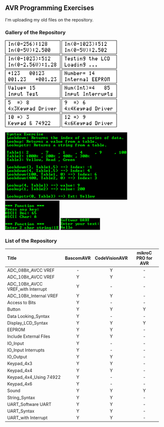 ## AVR Programming Exercises

I'm uploading my old files on the repository.

### Gallery of the Repository
![](ADC_08Bit_AVCC%20VREF/Simulate/Album.png)
![](ADC_10Bit_AVCC%20VREF/Simulate/Album.png)
![](ADC_10Bit_Internal%20VREF/Simulate/Album.png)
![](Display_LCD_Syntax/Simulate/Album.png)
![](String_Syntax/Simulate/Album.png)
![](EEPROM/Simulate/Album.png)
![](IO_Input/Simulate/Album.png)
![](IO_Input%20Interrupts/Simulate/Album.png)
![](Keypad_4x3/Simulate/Album.png)
![](Keypad_4x4/Simulate/Album.png)
![](Keypad_4x4_Using%2074922/Simulate/Album.png)
![](Keypad_4x6/Simulate/Album.png)

![](Data%20Looking_Syntax/Simulate/Album.png)
![](UART_Syntax/Simulate/Album.png)
![](UART_Software%20UART/Simulate/Album.png)

### List of the Repository

|Title                              |BascomAVR  |CodeVisionAVR  |mikroC PRO for AVR |
|:----------------------------------|:---------:|:-------------:|:-----------------:|
|ADC_08Bit_AVCC VREF                | -         | Y             | -                 |
|ADC_10Bit_AVCC VREF                | Y         | Y             | -                 |
|ADC_10Bit_AVCC VREF_with Interrupt | Y         | -             | -                 |
|ADC_10Bit_Internal VREF            | Y         | Y             | -                 |
|Access to Bits                     | Y         | -             | -                 |
|Button                             | Y         | Y             | Y                 |
|Data Looking_Syntax                | Y         | -             | -                 |
|Display_LCD_Syntax                 | Y         | Y             | Y                 |
|EEPROM                             | Y         | Y             | -                 |
|Include External Files             | Y         | Y             | -                 |
|IO_Input                           | Y         | -             | -                 |
|IO_Input Interrupts                | Y         | -             | -                 |
|IO_Output                          | Y         | Y             | -                 |
|Keypad_4x3                         | Y         | Y             | -                 |
|Keypad_4x4                         | Y         | Y             | -                 |
|Keypad_4x4_Using 74922             | Y         | -             | -                 |
|Keypad_4x6                         | Y         | -             | -                 |
|Sound                              | Y         | Y             | Y                 |
|String_Syntax                      | Y         | Y             | -                 |
|UART_Software UART                 | Y         | Y             | -                 |
|UART_Syntax                        | Y         | Y             | -                 |
|UART_with Interrupt                | Y         | Y             | -                 |




